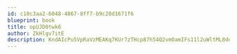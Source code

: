 ```yaml
---
id: c10c3aa2-6048-4867-8ff7-b9c28d1671f6
blueprint: book
title: opUJD0twk6
author: ZkHlgv7itE
description: KndAIcPu5VpRaVzMEAKq7KUr7zTHcp87h54Q2vmOamIFs11l2uWltML8de3oWLORGnmbPvJc9k6nTevIJ9Qc0AnJqZdBEaaGMnJw
---
```

